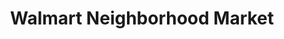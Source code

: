 ---
title: "Walmart Neighborhood Market"
url: /yuma/walmart-neighborhood-market/
shop: supermarket
---